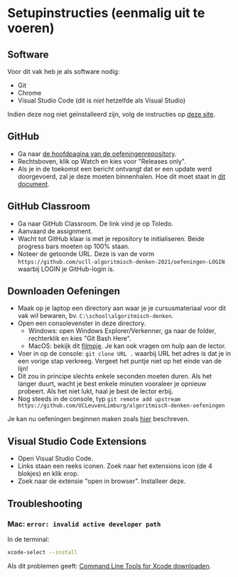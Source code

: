 # Setupinstructies (eenmalig uit te voeren)

## Software

Voor dit vak heb je als software nodig:

* Git
* Chrome
* Visual Studio Code (dit is *niet* hetzelfde als Visual Studio)

Indien deze nog niet geïnstalleerd zijn, volg de instructies op [deze site](https://ucleuvenlimburg.github.io/software/).

## GitHub

* Ga naar [de hoofdpagina van de oefeningenrepository](https://github.com/UCLeuvenLimburg/algoritmisch-denken-oefeningen).
* Rechtsboven, klik op Watch en kies voor "Releases only".
* Als je in de toekomst een bericht ontvangt dat er een update werd doorgevoerd, zal je deze moeten binnenhalen. Hoe dit moet staat in [dit document](usage.md).

## GitHub Classroom

* Ga naar GitHub Classroom. De link vind je op Toledo.
* Aanvaard de assignment.
* Wacht tot GitHub klaar is met je repository te initialiseren. Beide progress bars moeten op 100% staan.
* Noteer de getoonde URL. Deze is van de vorm `https://github.com/ucll-algoritmisch-denken-2021/oefeningen-LOGIN` waarbij LOGIN je GitHub-login is.

## Downloaden Oefeningen

* Maak op je laptop een directory aan waar je je cursusmateriaal voor dit vak wil bewaren, bv. `C:\school\algoritmisch-denken`.
* Open een consolevenster in deze directory.
  * Windows: open Windows Explorer/Verkenner, ga naar de folder, rechterklik en kies "Git Bash Here".
  * MacOS: bekijk dit [filmpje](https://www.youtube.com/watch?v=xsCCgITrrWI). Je kan ook vragen om hulp aan de lector.
* Voer in op de console: `git clone URL .` waarbij URL het adres is dat je in een vorige stap verkreeg. Vergeet het puntje niet op het einde van de lijn!
* Dit zou in principe slechts enkele seconden moeten duren. Als het langer duurt, wacht je best enkele minuten vooraleer je opnieuw probeert. Als het niet lukt, haal je best de lector erbij.
* Nog steeds in de console, typ `git remote add upstream https://github.com/UCLeuvenLimburg/algoritmisch-denken-oefeningen`

Je kan nu oefeningen beginnen maken zoals [hier](usage.md) beschreven.

## Visual Studio Code Extensions

* Open Visual Studio Code.
* Links staan een reeks iconen. Zoek naar het extensions icon (de 4 blokjes) en klik erop.
* Zoek naar de extensie "open in browser". Installeer deze.

## Troubleshooting

### Mac: `error: invalid active developer path`

In de terminal:

```bash
xcode-select --install
```

Als dit problemen geeft: [Command Line Tools for Xcode downloaden](https://developer.apple.com/download/more/).
